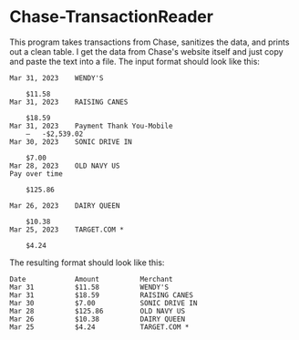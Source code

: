 # Chase-TransactionReader

This program takes transactions from Chase, sanitizes the data, and prints out a clean table. I get the data from Chase's website itself and just copy and paste the text into a file. The input format should look like this:

```
Mar 31, 2023 	WENDY'S
	
	$11.58 	
Mar 31, 2023 	RAISING CANES
	
	$18.59 	
Mar 31, 2023 	Payment Thank You-Mobile
	— 	-$2,539.02 	
Mar 30, 2023 	SONIC DRIVE IN
	
	$7.00 	
Mar 28, 2023 	OLD NAVY US   
Pay over time
	
	$125.86 	
	
Mar 26, 2023 	DAIRY QUEEN
	
	$10.38 	
Mar 25, 2023 	TARGET.COM *
	
	$4.24 
```
The resulting format should look like this:

```
Date            Amount          Merchant
Mar 31          $11.58          WENDY'S
Mar 31          $18.59          RAISING CANES
Mar 30          $7.00           SONIC DRIVE IN
Mar 28          $125.86         OLD NAVY US
Mar 26          $10.38          DAIRY QUEEN
Mar 25          $4.24           TARGET.COM *
```

